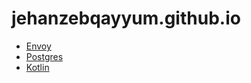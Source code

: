 # jehanzebqayyum.github.io

* [Envoy](./envoy.md)
* [Postgres](./postgres.md)
* [Kotlin](./kotlin.md)
